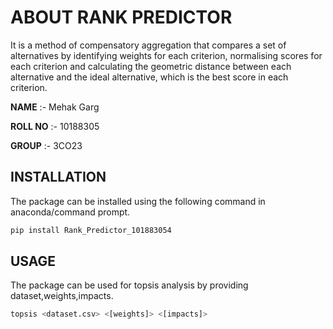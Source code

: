 
# ABOUT RANK PREDICTOR


It is a method of compensatory aggregation that compares a set of alternatives 
by identifying weights for each criterion, normalising scores for each criterion and 
calculating the geometric distance between each alternative and the ideal alternative, 
which is the best score in each criterion.


**NAME**    :- Mehak Garg

**ROLL NO** :- 10188305

**GROUP**   :- 3CO23

## INSTALLATION

The package can be installed  using the following command in anaconda/command prompt.

```bash
pip install Rank_Predictor_101883054
```

## USAGE

The package can be used for topsis analysis by providing dataset,weights,impacts.

```python
topsis <dataset.csv> <[weights]> <[impacts]>
```

